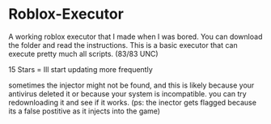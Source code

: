 # Roblox-Executor
A working roblox executor that I made when I was bored. You can download the folder and read the instructions. This is a basic executor that can execute pretty much all scripts. (83/83 UNC)

15 Stars = Ill start updating more frequently 

sometimes the injector might not be found, and this is likely because your antivirus deleted it or because your system is incompatible. you can try redownloading it and see if it works. 
(ps: the inector gets flagged because its a false postitive as it injects into the game)
